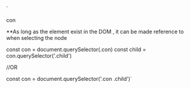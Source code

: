 ` <div class="con">con
   <div class="child">
   
   </div>
 </div>


**As long as the element exist in the DOM , it can be made reference to when selecting the node 

const con = document.querySelector(.con)
const child = con.querySelector('.child')

//OR

const con = document.querySelector('.con  .child')`